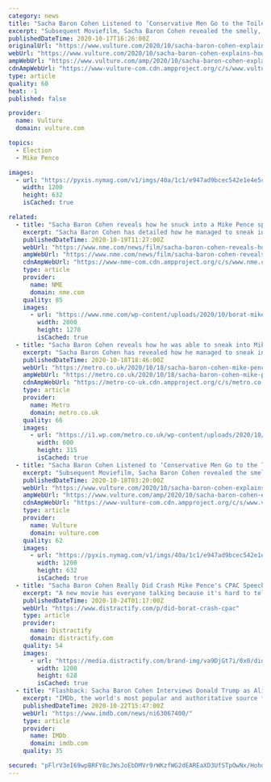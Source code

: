 ```yaml
---
category: news
title: "Sacha Baron Cohen Listened to ‘Conservative Men Go to the Toilet for Five Hours’ to Prank Mike Pence"
excerpt: "Subsequent Moviefilm, Sacha Baron Cohen revealed the smelly, cramped lengths he had to go to in order to prank “Vice Premier” Mike Pence at the film’s climax: He snuck into the Conservative Political Action Conference in late February and did a whole lot of disguised waiting."
publishedDateTime: 2020-10-17T16:26:00Z
originalUrl: "https://www.vulture.com/2020/10/sacha-baron-cohen-explains-how-borat-pranked-mike-pence.html"
webUrl: "https://www.vulture.com/2020/10/sacha-baron-cohen-explains-how-borat-pranked-mike-pence.html"
ampWebUrl: "https://www.vulture.com/amp/2020/10/sacha-baron-cohen-explains-how-borat-pranked-mike-pence.html"
cdnAmpWebUrl: "https://www-vulture-com.cdn.ampproject.org/c/s/www.vulture.com/amp/2020/10/sacha-baron-cohen-explains-how-borat-pranked-mike-pence.html"
type: article
quality: 60
heat: -1
published: false

provider:
  name: Vulture
  domain: vulture.com

topics:
  - Election
  - Mike Pence

images:
  - url: "https://pyxis.nymag.com/v1/imgs/40a/1c1/e947ad9bcec542e1e4e5c8d59bb795d3c1-17-sacha.1x.rsocial.w1200.jpg"
    width: 1200
    height: 632
    isCached: true

related:
  - title: "Sacha Baron Cohen reveals how he snuck into a Mike Pence speech dressed as Trump"
    excerpt: "Sacha Baron Cohen has detailed how he managed to sneak into a speech by Mike Pence dressed as Donald Trump for his 'Borat' sequel"
    publishedDateTime: 2020-10-19T11:27:00Z
    webUrl: "https://www.nme.com/news/film/sacha-baron-cohen-reveals-how-he-snuck-into-a-mike-pence-speech-dressed-as-trump-2791022"
    ampWebUrl: "https://www.nme.com/news/film/sacha-baron-cohen-reveals-how-he-snuck-into-a-mike-pence-speech-dressed-as-trump-2791022?amp"
    cdnAmpWebUrl: "https://www-nme-com.cdn.ampproject.org/c/s/www.nme.com/news/film/sacha-baron-cohen-reveals-how-he-snuck-into-a-mike-pence-speech-dressed-as-trump-2791022?amp"
    type: article
    provider:
      name: NME
      domain: nme.com
    quality: 85
    images:
      - url: "https://www.nme.com/wp-content/uploads/2020/10/borat-mike-pence.jpg"
        width: 2000
        height: 1270
        isCached: true
  - title: "Sacha Baron Cohen reveals how he was able to sneak into Mike Pence speech to film Borat 2"
    excerpt: "Sacha Baron Cohen has revealed how he managed to sneak into a Mike Pence speech during a rally earlier this year while filming a scene for the upcoming Borat sequel. The actor, believe it or not, managed to disguise himself as none other than President Donald Trump in order to gain access into the speech,"
    publishedDateTime: 2020-10-18T18:46:00Z
    webUrl: "https://metro.co.uk/2020/10/18/sacha-baron-cohen-mike-pence-speech-borat-13441749/"
    ampWebUrl: "https://metro.co.uk/2020/10/18/sacha-baron-cohen-mike-pence-speech-borat-13441749/amp/"
    cdnAmpWebUrl: "https://metro-co-uk.cdn.ampproject.org/c/s/metro.co.uk/2020/10/18/sacha-baron-cohen-mike-pence-speech-borat-13441749/amp/"
    type: article
    provider:
      name: Metro
      domain: metro.co.uk
    quality: 66
    images:
      - url: "https://i1.wp.com/metro.co.uk/wp-content/uploads/2020/10/PRI_169142927.jpg?quality=90&strip=all&zoom=1&resize=600%2C315&ssl=1"
        width: 600
        height: 315
        isCached: true
  - title: "Sacha Baron Cohen Listened to ‘Conservative Men Go to the Toilet for 5 Hours’ to Prank Mike Pence"
    excerpt: "Subsequent Moviefilm, Sacha Baron Cohen revealed the smelly, cramped lengths he had to go to in order to prank V"
    publishedDateTime: 2020-10-18T03:20:00Z
    webUrl: "https://www.vulture.com/2020/10/sacha-baron-cohen-explains-how-borat-pranked-mike-pence.html"
    ampWebUrl: "https://www.vulture.com/amp/2020/10/sacha-baron-cohen-explains-how-borat-pranked-mike-pence.html"
    cdnAmpWebUrl: "https://www-vulture-com.cdn.ampproject.org/c/s/www.vulture.com/amp/2020/10/sacha-baron-cohen-explains-how-borat-pranked-mike-pence.html"
    type: article
    provider:
      name: Vulture
      domain: vulture.com
    quality: 62
    images:
      - url: "https://pyxis.nymag.com/v1/imgs/40a/1c1/e947ad9bcec542e1e4e5c8d59bb795d3c1-17-sacha.1x.rsocial.w1200.jpg"
        width: 1200
        height: 632
        isCached: true
  - title: "Sacha Baron Cohen Really Did Crash Mike Pence's CPAC Speech for 'Borat 2'"
    excerpt: "A new movie has everyone talking because it's hard to tell what's real and what's creative editing. Like, did Borat crash CPAC for real?"
    publishedDateTime: 2020-10-24T01:17:00Z
    webUrl: "https://www.distractify.com/p/did-borat-crash-cpac"
    type: article
    provider:
      name: Distractify
      domain: distractify.com
    quality: 54
    images:
      - url: "https://media.distractify.com/brand-img/va9DjGt7i/0x0/did-borat-crash-cpac-1603498103928.jpg"
        width: 1200
        height: 628
        isCached: true
  - title: "Flashback: Sacha Baron Cohen Interviews Donald Trump as Ali G"
    excerpt: "IMDb, the world's most popular and authoritative source for movie, TV and celebrity content."
    publishedDateTime: 2020-10-22T15:47:00Z
    webUrl: "https://www.imdb.com/news/ni63067400/"
    type: article
    provider:
      name: IMDb
      domain: imdb.com
    quality: 35

secured: "pFlrV3eI69wpBRFY8cJWsJoEbDMVr9rWKzfWG2dEAREaXD3UfSTpOwNx/Hohdfqcgmc3Vnnue9vrrl1fXzi6z//C2mLBjx0tPx1tKL/F4LOluFg+TYY9/FMbFU/ccg3P7aT5ZvPfk90pbO884enhR3TiSTJ/dMQXmfHPuLPrsUWLcx4x0eIg/K38kwysTNpZe5sRZfKSzKnNs5Z61n8hxolFGFpwn5PcwhtsxQwmQVE2ChOCSBQpVaczjDtIsuMzto3IsE9uU7OYAWQIicPEAlLxNwIPjvdq+Vg3km+EzJH9KzliAq+cNtRCCsW4NYDmseZGTzbv416yDG9BGde2/SXbzevnE9uO9wsCibU2f7o=;26kg+k8KyT4XjBbFFRTfUw=="
---
```


